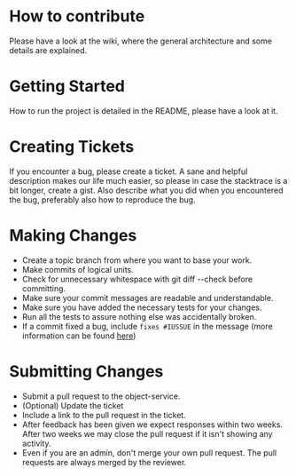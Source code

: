 # How to contribute
Please have a look at the wiki, where the general architecture and some details are explained.
 
# Getting Started
How to run the project is detailed in the README, please have a look at it.
 
# Creating Tickets
If you encounter a bug, please create a ticket. A sane and helpful description makes our life much easier, so please
in case the stacktrace is a bit longer, create a gist. Also describe what you did when you encountered the bug, preferably
also how to reproduce the bug.

# Making Changes
 * Create a topic branch from where you want to base your work.
 * Make commits of logical units.
 * Check for unnecessary whitespace with git diff --check before committing.
 * Make sure your commit messages are readable and understandable.
 * Make sure you have added the necessary tests for your changes.
 * Run all the tests to assure nothing else was accidentally broken.
 * If a commit fixed a bug, include `fixes #IUSSUE` in the message (more information can be found [here](https://help.github.com/articles/closing-issues-via-commit-messages/))
 
# Submitting Changes  
 * Submit a pull request to the object-service.
 * (Optional) Update the ticket
 * Include a link to the pull request in the ticket.
 * After feedback has been given we expect responses within two weeks. After two weeks we may close the pull request if it isn't showing any activity.
 * Even if you are an admin, don't merge your own pull request. The pull requests are always merged by the reviewer.